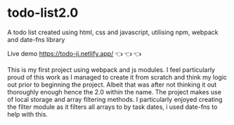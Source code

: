 # todo-list2.0
A todo list created using html, css and javascript, utilising npm, webpack and date-fns library

Live demo https://todo-ji.netlify.app/ 👈 👈 👈

This is my first project using webpack and js modules. I feel particularly proud of this work as I managed to create it from scratch and think my logic out prior to beginning the project. Albeit that was after not thinking it out thoroughly enough hence the 2.0 within the name. The project makes use of local storage and array filtering methods. I particularly enjoyed creating the filter module as it filters all arrays to by task dates, i used date-fns to help with this.
